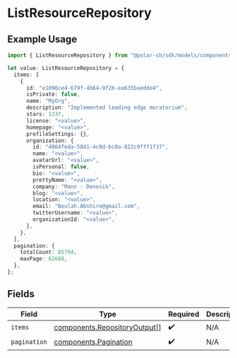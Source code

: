# ListResourceRepository

## Example Usage

```typescript
import { ListResourceRepository } from "@polar-sh/sdk/models/components";

let value: ListResourceRepository = {
  items: [
    {
      id: "e1096ce4-679f-4b64-9f2b-ea635baedde4",
      isPrivate: false,
      name: "MyOrg",
      description: "Implemented leading edge moratorium",
      stars: 1337,
      license: "<value>",
      homepage: "<value>",
      profileSettings: {},
      organization: {
        id: "4064feda-58d1-4c0d-bc0a-822c9fff1f37",
        name: "<value>",
        avatarUrl: "<value>",
        isPersonal: false,
        bio: "<value>",
        prettyName: "<value>",
        company: "Mann - Denesik",
        blog: "<value>",
        location: "<value>",
        email: "Beulah.Abshire@gmail.com",
        twitterUsername: "<value>",
        organizationId: "<value>",
      },
    },
  ],
  pagination: {
    totalCount: 85794,
    maxPage: 62688,
  },
};
```

## Fields

| Field                                                                        | Type                                                                         | Required                                                                     | Description                                                                  |
| ---------------------------------------------------------------------------- | ---------------------------------------------------------------------------- | ---------------------------------------------------------------------------- | ---------------------------------------------------------------------------- |
| `items`                                                                      | [components.RepositoryOutput](../../models/components/repositoryoutput.md)[] | :heavy_check_mark:                                                           | N/A                                                                          |
| `pagination`                                                                 | [components.Pagination](../../models/components/pagination.md)               | :heavy_check_mark:                                                           | N/A                                                                          |